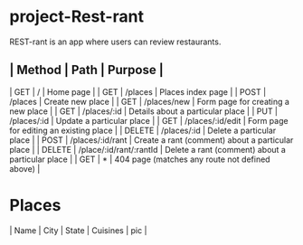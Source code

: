 # project-Rest-rant

REST-rant is an app where users can review restaurants.

| Method | Path | Purpose |
-------------------------------------------
| GET | / | Home page |
| GET | /places | Places index page |
| POST | /places | Create new place |
| GET | /places/new | Form page for creating a new place |
| GET | /places/:id | Details about a particular place |
| PUT | /places/:id | Update a particular place |
| GET | /places/:id/edit | Form page for editing an existing place |
| DELETE | /places/:id | Delete a particular place |
| POST | /places/:id/rant | Create a rant (comment) about a particular place |
| DELETE | /place/:id/rant/:rantId | Delete a rant (comment) about a particular place |
| GET | * | 404 page (matches any route not defined above) |

# Places
| Name | City | State | Cuisines | pic |